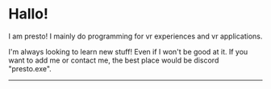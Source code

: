 # Hallo!

<p>I am presto! I mainly do programming for vr experiences and vr applications.<br>
<p>I'm always looking to learn new stuff! Even if I won't be good at it. If you want to add me or contact me, the best place would be discord "presto.exe".

---
